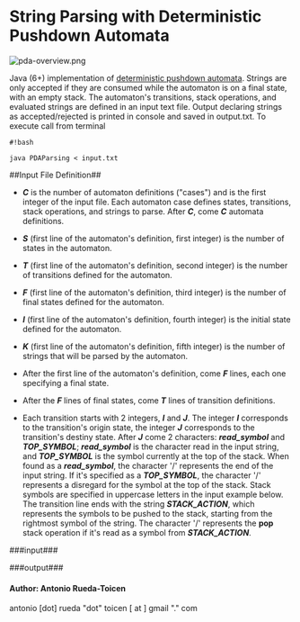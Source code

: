 # **String Parsing with Deterministic Pushdown Automata** #

![pda-overview.png](https://bitbucket.org/repo/6e7oxe/images/185934312-pda-overview.png)

Java (6+) implementation of [deterministic pushdown automata](http://en.wikipedia.org/wiki/Pushdown_automaton).  Strings are only accepted if they are consumed while the automaton is on a final state, with an empty stack. The automaton's transitions, stack operations, and evaluated strings are defined in an input text file. Output declaring strings as accepted/rejected is printed in console and saved in output.txt. To execute call from terminal

```
#!bash

java PDAParsing < input.txt
```
##Input File Definition##

* ***C*** is the number of automaton definitions ("cases") and is the first integer of the input file. Each automaton case defines states, transitions, stack operations, and strings to parse. After ***C***, come ***C*** automata definitions.

* ***S***  (first line of the automaton's definition, first integer) is the number of states in the automaton.

* ***T*** (first line of the automaton's definition, second integer) is the number of transitions defined for the automaton.

* ***F*** (first line of the automaton's definition, third integer) is the number of final states defined for the automaton. 

* ***I***  (first line of the automaton's definition, fourth integer) is the initial state defined for the automaton. 

* ***K*** (first line of the automaton's definition, fifth integer) is the number of strings that will be parsed by the automaton. 

* After the first line of the automaton's definition, come ***F*** lines, each one specifying a final state. 

* After the ***F*** lines of final states, come ***T*** lines of transition definitions.
 
* Each transition starts with 2 integers, ***I*** and ***J***. The integer ***I*** corresponds to the transition's origin state, the integer ***J*** corresponds to the transition's destiny state. After ***J*** come 2 characters: ***read_symbol*** and ***TOP_SYMBOL***; ***read_symbol*** is the character read in the input string, and ***TOP_SYMBOL*** is the symbol currently at the top of the stack. When found as a ***read_symbol***, the character '/' represents the end of the input string. If it's specified as a ***TOP_SYMBOL***, the character  '/'  represents a disregard for the symbol at the top of the stack. Stack symbols are specified in uppercase letters in the input example below. The transition line ends with the string ***STACK_ACTION***, which represents the symbols to be pushed to the stack, starting from the rightmost symbol of the string. The character '/' represents the **pop** stack operation if it's read as a symbol from ***STACK_ACTION***.

###input###

###output###

#### Author: Antonio Rueda-Toicen ####

antonio [dot] rueda "dot" toicen [ at ]  gmail "." com